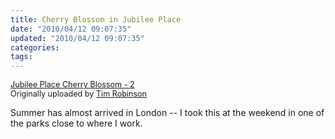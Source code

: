 ```yaml
---
title: Cherry Blossom in Jubilee Place
date: "2010/04/12 09:07:35"
updated: "2010/04/12 09:07:35"
categories: 
tags: 
---
```

<a href="http://www.flickr.com/photos/tim-robinson/4511725083/" title="photo sharing"><img src="http://farm3.static.flickr.com/2168/4511725083_61ec2dc0c2_d.jpg" alt="" class="mt-image-none"/></a>
<br />
<span style="font-size: 0.9em; margin-top: 0px;">
<a href="http://www.flickr.com/photos/tim-robinson/4511725083/">Jubilee Place Cherry Blossom - 2</a>
<br />
Originally uploaded by <a href="http://www.flickr.com/people/tim-robinson/">Tim Robinson</a>
</span>
<p>Summer has almost arrived in London -- I took this at the weekend in one of the parks close to where I work.</p>

